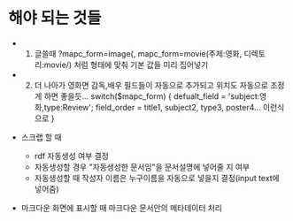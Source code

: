 해야 되는 것들
===============

* 1. 글쓸때 ?mapc_form=image(, mapc_form=movie(주제:영화, 디렉토리:movie/) 처럼 형태에 맞춰 기본 값들 미리 집어넣기
* 2. 더 나아가 영화면 감독,배우 필드들이 자동으로 추가되고 위치도 자동으로 조정게 하면 좋을듯...
switch($mapc_form) {
    defualt_field = 'subject:영화,type:Review';
    field_order = title1, subject2, type3, poster4... 이런식으로
}

* 스크랩 할 때
    * rdf 자동생성 여부 결정
	* 자동생성할 경우 "자동생성한 문서임"을 문서설명에 넣어줄 지 여부
	* 자동생성할 때 작성자 이름은 누구이름을 자동으로 넣을지 결정(input text에 넣어줌)

* 마크다운 화면에 표시할 때 마크다운 문서안의 메타데이터 처리
